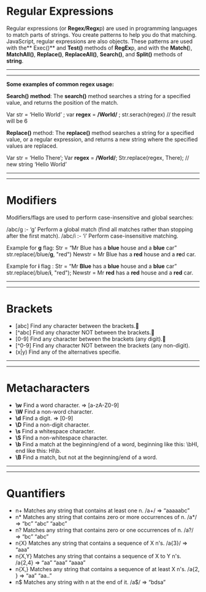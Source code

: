 # Regular Expressions 
Regular expressions (or **Regex/Regx**p) are used in programming languages to match parts of strings. You create patterns to help you do that matching. JavaScript, regular expressions are also objects. These patterns are used with the** Exec()** and **Test()** methods of **RegEx**p, and with the **Match(**), **MatchAll()**, **Replace()**, **ReplaceAll()**, **Search()**, and **Split()** methods of **string**. 

---

---
**Some examples of common regex usage:** 

**Search() method**: The **search()** method searches a string for a specified value, and returns the position of the match.

Var str = ‘Hello World’ ;
var **regex** = **/**World**/** ;
str.serach(regex) // the result will be 6 

**Replace()** method: The **replace()** method searches a string for a specified value, or a regular expression, and returns a new string where the specified values are replaced.

Var str = ‘Hello There’;
Var **regex** = **/**World**/**;
Str.replace(regex, There); // new string ‘Hello World’

---

---
#                    **Modifiers**

Modifiers/flags are used to perform case-insensitive and global searches:

/abc/g :- ‘g’ Perform a global match (find all matches rather than stopping after the first match).
/abc/i :- ‘i’ Perform case-insensitive matching.

Example for **g** flag: 
Str = “Mr Blue has a **blue** house and a **blue** car”
str.replace(/blue/**g**, "red") 
Newstr = Mr Blue has a **red** house and a **re**d car.
 
Example for **i** flag :
Str = “Mr **Blue** has a **blue** house and a **blue** car”
str.replace(/blue/**i**, "red");
Newstr = Mr **red** has a **red** house and a **red** car.

---

---
#                      **Brackets**

* [abc]	Find any character between the brackets.
* [^abc]	Find any character NOT between the brackets.
* [0-9]	Find any character between the brackets (any digit).
* [^0-9]	Find any character NOT between the brackets (any non-digit).
* (x|y)	Find any of the alternatives specifie.
---

---
#                   **Metacharacters**
* **\w**	Find a word character. => [a-zA-Z0-9]
* **\W**	Find a non-word character.
* **\d**	Find a digit. =>   [0-9]
* **\D**	Find a non-digit character.
* **\s**	Find a whitespace character.
* **\S**	Find a non-whitespace character.
* **\b**	Find a match at the beginning/end of a word, beginning like this: \bHI, end like this: HI\b.
* **\B**	Find a match, but not at the beginning/end of a word.
---

---
#                      **Quantifiers**

*  n+	Matches any string that contains at least one n. /a+/ => “aaaaabc”
* n*	Matches any string that contains zero or more occurrences of n. /a*/ => “bc” “abc” “aabc”
* n?	Matches any string that contains zero or one occurrences of n. /a?/ => “bc” “abc”
* n{X}	Matches any string that contains a sequence of X n's.  /a{3}/ => “aaa”
* n{X,Y}	Matches any string that contains a sequence of X to Y n's. /a{2,4} => “aa” “aaa” “aaaa”
* n{X,}	Matches any string that contains a sequence of at least X n's. /a{2, } => “aa” “aa..”
* n$	Matches any string with n at the end of it. /a$/ => “bdsa”
